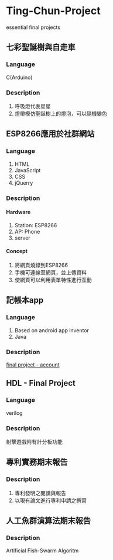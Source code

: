 # Ting-Chun-Project
essential final projects

## 七彩聖誕樹與自走車
### Language
C(Arduino)
### Description
1. 呼吸燈代表星星
2. 燈帶模仿聖誕樹上的燈泡，可以隨機變色

## ESP8266應用於社群網站
### Language
1. HTML
2. JavaScript
3. CSS
4. jQuerry
### Description
#### Hardware
1. Station: ESP8266
2. AP: Phone
3. server
#### Concept
1. 將網頁燒錄到ESP8266
2. 手機可連線至網頁，並上傳資料
3. 使網頁可以利用表單特性進行互動
 
## 記帳本app
### Language
1. Based on android app inventor
2. Java
### Description
[final project - account](https://github.com/jl1127/Account)

## HDL - Final Project
### Language
verilog
### Description
射擊遊戲附有計分板功能

## 專利實務期末報告
### Description
1. 專利發明之閱讀與報告
2. 以現有論文進行專利申請之撰寫

## 人工魚群演算法期末報告
### Description
Artificial Fish-Swarm Algoritm

